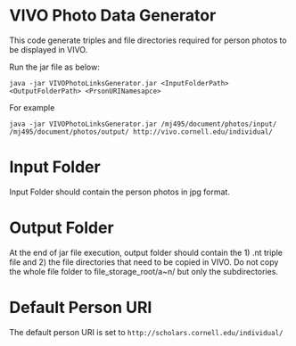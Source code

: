 # VIVO Photo Data Generator
This code generate triples and file directories required for person photos to be displayed in VIVO.

Run the jar file as below:
```
java -jar VIVOPhotoLinksGenerator.jar <InputFolderPath> <OutputFolderPath> <PrsonURINamesapce>
```
For example

```
java -jar VIVOPhotoLinksGenerator.jar /mj495/document/photos/input/ /mj495/document/photos/output/ http://vivo.cornell.edu/individual/
```
# Input Folder
Input Folder should contain the person photos in jpg format.

# Output Folder
At the end of jar file execution, output folder should contain the 1) .nt triple file and 2) the file directories that need to be copied in VIVO. Do not copy the whole file folder to file_storage_root/a~n/  but only the subdirectories.

# Default Person URI
The default person URI is set to ``` http://scholars.cornell.edu/individual/ ```
